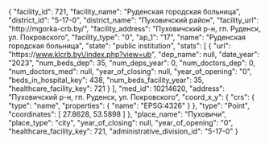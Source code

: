 {
    "facility_id": 721,
    "facility_name": "Руденская городская больница",
    "district_id": "5-17-0",
    "district_name": "Пуховичский район",
    "facility_url": "http:\/\/mgorka-crb.by\/",
    "facility_address": "Пуховичский р-н, гп. Руденск, ул. Покровского",
    "facility_type": "0",
    "ap_1": "17",
    "name": "Руденская городская больница",
    "state": "public institution",
    "stats": [
        {
            "url": "https:\/\/www.klcrb.by\/index.php?view=ub",
            "dep_name": null,
            "date_year": "2023",
            "num_beds_dep": 35,
            "num_deps_year": 0,
            "num_doctors_dep": 0,
            "num_doctors_med": null,
            "year_of_closing": null,
            "year_of_opening": "0",
            "beds_in_hospital_key": 438,
            "num_beds_facility_year": 35,
            "healthcare_facility_key": 721
        }
    ],
    "med_id": 10214620,
    "address": "Пуховичский р-н, гп. Руденск, ул. Покровского",
    "coord_x_y": {
        "crs": {
            "type": "name",
            "properties": {
                "name": "EPSG:4326"
            }
        },
        "type": "Point",
        "coordinates": [
            27.8628,
            53.5898
        ]
    },
    "place_name": "Пуховичи",
    "place_type": "city",
    "year_of_closing": null,
    "year_of_opening": "0",
    "healthcare_facility_key": 721,
    "administrative_division_id": "5-17-0"
}